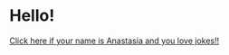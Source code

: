 # Hello!
<a href="https://github.com/JamesCarrollRob/JamesCarrollRob.github.io/tree/main/jokeApp">Click here if your name is Anastasia and you love jokes!!</a>
